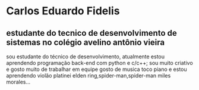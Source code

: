 # Carlos Eduardo Fidelis
## estudante do tecnico de desenvolvimento de sistemas no colégio avelino antônio vieira

sou estudante do técnico de desenvolvimento, atualmente estou aprendendo programação back-end com python e c/c++;
sou muito criativo e gosto muito de trabalhar em equipe gosto de musica toco piano e estou aprendendo violão
platinei elden ring,spider-man,spider-man miles morales...
